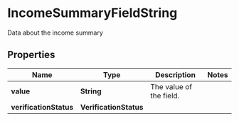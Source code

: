 

# IncomeSummaryFieldString

Data about the income summary

## Properties

| Name | Type | Description | Notes |
|------------ | ------------- | ------------- | -------------|
|**value** | **String** | The value of the field. |  |
|**verificationStatus** | **VerificationStatus** |  |  |



